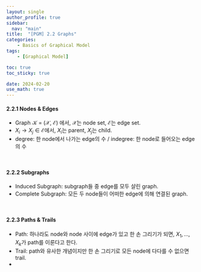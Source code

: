 ```yaml
---
layout: single
author_profile: true
sidebar:
  nav: "main"
title:  "[PGM] 2.2 Graphs"
categories:
    - Basics of Graphical Model
tags:
    - [Graphical Model]

toc: true
toc_sticky: true

date: 2024-02-20
use_math: true
---
```


#### 2.2.1 Nodes & Edges

- Graph $\mathcal{K}$ = ($\mathcal{X}$, $\mathcal{E}$) 에서, $\mathcal{X}$는 node set, $\mathcal{E}$는 edge set.
- $X_i \rightarrow X_j \in \mathcal{E}$에서, $X_i$는 parent, $X_j$는 child.
- degree: 한 node에서 나가는 edge의 수  /  indegree: 한 node로 들어오는 edge의 수

<br/>

#### 2.2.2 Subgraphs

- Induced Subgraph: subgraph들 중 edge를 모두 살린 graph.
- Complete Subgraph: 모든 두 node들이 어떠한 edge에 의해 연결된 graph.

<br/>

#### 2.2.3 Paths & Trails

- Path: 하나라도 node와 node 사이에 edge가 있고 한 손 그리기가 되면, $X_1, ..., X_k$가 path를 이룬다고 한다.
- Trail: path와 유사한 개념이지만 한 손 그리기로 모든 node에 다다를 수 없으면 trail.
- 
